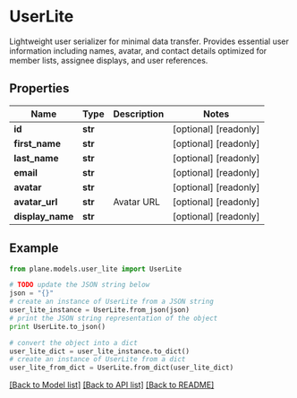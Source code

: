 # UserLite

Lightweight user serializer for minimal data transfer.  Provides essential user information including names, avatar, and contact details optimized for member lists, assignee displays, and user references.

## Properties
Name | Type | Description | Notes
------------ | ------------- | ------------- | -------------
**id** | **str** |  | [optional] [readonly] 
**first_name** | **str** |  | [optional] [readonly] 
**last_name** | **str** |  | [optional] [readonly] 
**email** | **str** |  | [optional] [readonly] 
**avatar** | **str** |  | [optional] [readonly] 
**avatar_url** | **str** | Avatar URL | [optional] [readonly] 
**display_name** | **str** |  | [optional] [readonly] 

## Example

```python
from plane.models.user_lite import UserLite

# TODO update the JSON string below
json = "{}"
# create an instance of UserLite from a JSON string
user_lite_instance = UserLite.from_json(json)
# print the JSON string representation of the object
print UserLite.to_json()

# convert the object into a dict
user_lite_dict = user_lite_instance.to_dict()
# create an instance of UserLite from a dict
user_lite_from_dict = UserLite.from_dict(user_lite_dict)
```
[[Back to Model list]](../README.md#documentation-for-models) [[Back to API list]](../README.md#documentation-for-api-endpoints) [[Back to README]](../README.md)


